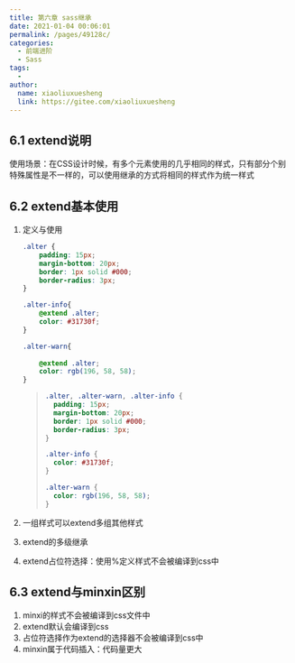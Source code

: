 ```yaml
---
title: 第六章 sass继承
date: 2021-01-04 00:06:01
permalink: /pages/49128c/
categories:
  - 前端进阶
  - Sass
tags:
  - 
author: 
  name: xiaoliuxuesheng
  link: https://gitee.com/xiaoliuxuesheng
---
```


## 6.1 extend说明

使用场景：在CSS设计时候，有多个元素使用的几乎相同的样式，只有部分个别特殊属性是不一样的，可以使用继承的方式将相同的样式作为统一样式

## 6.2 extend基本使用

1. 定义与使用

   ```scss
   .alter {
       padding: 15px;
       margin-bottom: 20px;
       border: 1px solid #000;
       border-radius: 3px;
   }
   
   .alter-info{
       @extend .alter;
       color: #31730f;
   }
   
   .alter-warn{
       
       @extend .alter;
       color: rgb(196, 58, 58);
   }
   ```

   > ```css
   > .alter, .alter-warn, .alter-info {
   >   padding: 15px;
   >   margin-bottom: 20px;
   >   border: 1px solid #000;
   >   border-radius: 3px;
   > }
   > 
   > .alter-info {
   >   color: #31730f;
   > }
   > 
   > .alter-warn {
   >   color: rgb(196, 58, 58);
   > }
   > ```

2. 一组样式可以extend多组其他样式

3. extend的多级继承

4. extend占位符选择：使用%定义样式不会被编译到css中

## 6.3 extend与minxin区别

1. minxi的样式不会被编译到css文件中
2. extend默认会编译到css
3. 占位符选择作为extend的选择器不会被编译到css中
4. minxin属于代码插入：代码量更大
